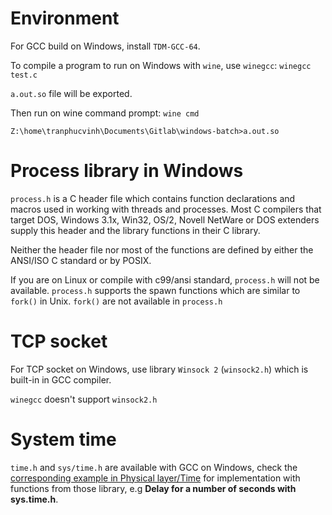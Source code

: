 # Environment

For GCC build on Windows, install ``TDM-GCC-64``.

To compile a program to run on Windows with ``wine``, use ``winegcc``: ``winegcc test.c``

``a.out.so`` file will be exported.

Then run on wine command prompt: ``wine cmd``

```
Z:\home\tranphucvinh\Documents\Gitlab\windows-batch>a.out.so
```

# Process library in Windows

``process.h`` is a C header file which contains function declarations and macros used in working with threads and processes.
Most C compilers that target DOS, Windows 3.1x, Win32, OS/2, Novell NetWare or DOS extenders supply this header and the library functions in their C library. 

Neither the header file nor most of the functions are defined by either the ANSI/ISO C standard or by POSIX.

If you are on Linux or compile with c99/ansi standard, ``process.h`` will not be available. ``process.h`` supports the spawn functions which are similar to ``fork()`` in Unix. ``fork()`` are not available in ``process.h``

# TCP socket

For TCP socket on Windows, use library  ``Winsock 2`` (``winsock2.h``) which is built-in in GCC compiler.

``winegcc`` doesn't support ``winsock2.h``

# System time

``time.h`` and ``sys/time.h`` are available with GCC on Windows, check the [corresponding example in Physical layer/Time](https://github.com/TranPhucVinh/C/blob/master/Physical%20layer/Time/Examples.md) for implementation with functions from those library, e.g **Delay for a number of seconds with sys.time.h**.
